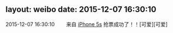 layout: weibo
date: 2015-12-07 16:30:10
---
2015-12-07 16:30:10  &nbsp;&nbsp;&nbsp;&nbsp;&nbsp;&nbsp; 来自 <a href="sinaweibo://customweibosource" rel="nofollow">iPhone 5s</a>
抢票成功了！！[可爱][可爱] ​​​
